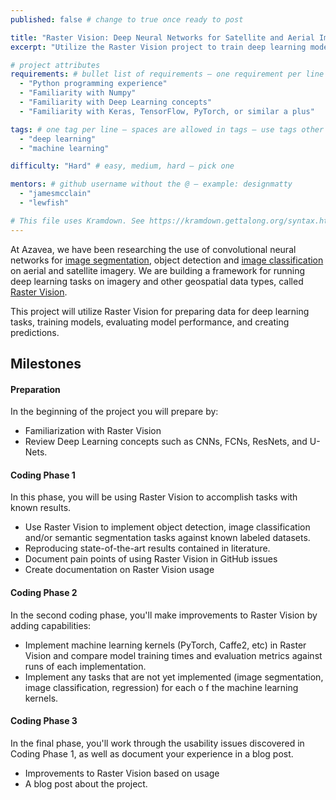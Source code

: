 ```yaml
---
published: false # change to true once ready to post

title: "Raster Vision: Deep Neural Networks for Satellite and Aerial Imagery" # project title inside quotes
excerpt: "Utilize the Raster Vision project to train deep learning models against geospatial imagery." # shows on project list page

# project attributes
requirements: # bullet list of requirements – one requirement per line – follow below format
  - "Python programming experience"
  - "Familiarity with Numpy"
  - "Familiarity with Deep Learning concepts"
  - "Familiarity with Keras, TensorFlow, PyTorch, or similar a plus"

tags: # one tag per line – spaces are allowed in tags – use tags other posts use – follow below format
  - "deep learning"
  - "machine learning"

difficulty: "Hard" # easy, medium, hard – pick one

mentors: # github username without the @ – example: designmatty
  - "jamesmcclain"
  - "lewfish"

# This file uses Kramdown. See https://kramdown.gettalong.org/syntax.html for syntax
---
```


At Azavea, we have been researching the use of convolutional neural networks for [image segmentation](https://www.azavea.com/blog/2017/05/30/deep-learning-on-aerial-imagery/), object detection and [image classification](https://www.azavea.com/blog/2018/01/03/amazon-deep-learning/) on aerial and satellite imagery. We are building a framework for running deep learning tasks on imagery and other geospatial data types, called [Raster Vision](https://github.com/azavea/raster-vision).

This project will utilize Raster Vision for preparing data for deep learning tasks, training models, evaluating model performance, and creating predictions.

## Milestones

#### Preparation

In the beginning of the project you will prepare by:

- Familiarization with Raster Vision
- Review Deep Learning concepts such as CNNs, FCNs, ResNets, and U-Nets.

#### Coding Phase 1

In this phase, you will be using Raster Vision to accomplish tasks with known results.

- Use Raster Vision to implement object detection, image classification and/or semantic segmentation tasks against known labeled datasets.
- Reproducing state-of-the-art results contained in literature.
- Document pain points of using Raster Vision in GitHub issues
- Create documentation on Raster Vision usage

#### Coding Phase 2

In the second coding phase, you'll make improvements to Raster Vision by adding capabilities:

- Implement machine learning kernels (PyTorch, Caffe2, etc) in Raster Vision and compare model training times and evaluation metrics against runs of each implementation.
- Implement any tasks that are not yet implemented (image segmentation, image classification, regression) for each o f the machine learning kernels.

#### Coding Phase 3

In the final phase, you'll work through the usability issues discovered in Coding Phase 1, as well as document your experience in a blog post.

- Improvements to Raster Vision based on usage
- A blog post about the project.
